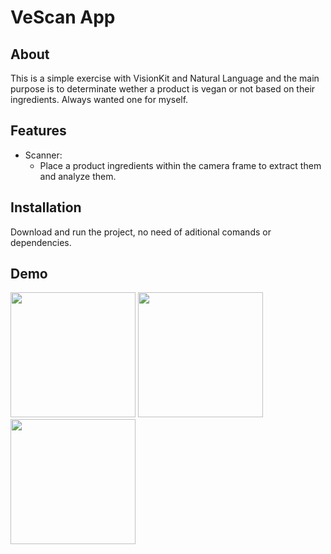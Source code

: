# VeScan App

## About
This is a simple exercise with VisionKit and Natural Language and the main purpose is to determinate wether a product is vegan or not based on their ingredients. Always wanted one for myself.

## Features
- Scanner:
    - Place a product ingredients within the camera frame to extract them and analyze them.

## Installation
Download and run the project, no need of aditional comands or dependencies.


## Demo
<img width="200" src="https://github.com/ccxdnb/VeScan/assets/54032761/b9956782-a9d4-40f2-8b8f-3fb454a8cab1"> 
<img width="200" src="https://github.com/ccxdnb/VeScan/assets/54032761/d3f93639-9395-44a7-bbdc-065fa50e6f26"> 
<img width="200" src="https://github.com/ccxdnb/VeScan/assets/54032761/8a3ec5fc-578a-4f31-9f19-42e73871820c"> 
